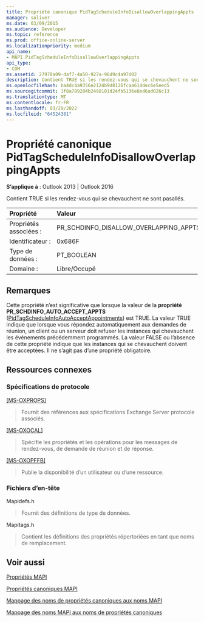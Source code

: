 ```yaml
---
title: Propriété canonique PidTagScheduleInfoDisallowOverlappingAppts
manager: soliver
ms.date: 03/09/2015
ms.audience: Developer
ms.topic: reference
ms.prod: office-online-server
ms.localizationpriority: medium
api_name:
- MAPI.PidTagScheduleInfoDisallowOverlappingAppts
api_type:
- COM
ms.assetid: 27978a09-daf7-4a50-927a-96d9c4a97d02
description: Contient TRUE si les rendez-vous qui se chevauchent ne sont pasallés. Cette propriété n’est significative que lorsque la valeur de PR_SCHDINFO_AUTO_ACCEPT_APPTS est TRUE.
ms.openlocfilehash: ba4dc4a9356e2124b9d8126fcaa614dec6e5eed5
ms.sourcegitcommit: 1f8a789204b2498101d24fb5136e8ed6ad026c13
ms.translationtype: MT
ms.contentlocale: fr-FR
ms.lasthandoff: 03/29/2022
ms.locfileid: "64524381"
---
```

# <a name="pidtagscheduleinfodisallowoverlappingappts-canonical-property"></a>Propriété canonique PidTagScheduleInfoDisallowOverlappingAppts

  
  
**S’applique à** : Outlook 2013 | Outlook 2016 
  
Contient TRUE si les rendez-vous qui se chevauchent ne sont pasallés.
  
|Propriété |Valeur |
|:-----|:-----|
|Propriétés associées :  <br/> |PR_SCHDINFO_DISALLOW_OVERLAPPING_APPTS  <br/> |
|Identificateur :  <br/> |0x686F  <br/> |
|Type de données :  <br/> |PT_BOOLEAN  <br/> |
|Domaine :  <br/> |Libre/Occupé  <br/> |
   
## <a name="remarks"></a>Remarques

Cette propriété n’est significative que lorsque la valeur de la **propriété PR_SCHDINFO_AUTO_ACCEPT_APPTS** ([PidTagScheduleInfoAutoAcceptAppointments](pidtagscheduleinfoautoacceptappointments-canonical-property.md)) est TRUE. La valeur TRUE indique que lorsque vous répondez automatiquement aux demandes de réunion, un client ou un serveur doit refuser les instances qui chevauchent les événements précédemment programmés. La valeur FALSE ou l’absence de cette propriété indique que les instances qui se chevauchent doivent être acceptées. Il ne s’agit pas d’une propriété obligatoire.
  
## <a name="related-resources"></a>Ressources connexes

### <a name="protocol-specifications"></a>Spécifications de protocole

[[MS-OXPROPS]](https://msdn.microsoft.com/library/f6ab1613-aefe-447d-a49c-18217230b148%28Office.15%29.aspx)
  
> Fournit des références aux spécifications Exchange Server protocole associés.
    
[[MS-OXOCAL]](https://msdn.microsoft.com/library/09861fde-c8e4-4028-9346-e7c214cfdba1%28Office.15%29.aspx)
  
> Spécifie les propriétés et les opérations pour les messages de rendez-vous, de demande de réunion et de réponse.
    
[[MS-OXOPFFB]](https://msdn.microsoft.com/library/1a527299-7211-4d27-a74c-b69bd0746320%28Office.15%29.aspx)
  
> Publie la disponibilité d’un utilisateur ou d’une ressource.
    
### <a name="header-files"></a>Fichiers d’en-tête

Mapidefs.h
  
> Fournit des définitions de type de données.
    
Mapitags.h
  
> Contient les définitions des propriétés répertoriées en tant que noms de remplacement.
    
## <a name="see-also"></a>Voir aussi



[Propriétés MAPI](mapi-properties.md)
  
[Propriétés canoniques MAPI](mapi-canonical-properties.md)
  
[Mappage des noms de propriétés canoniques aux noms MAPI](mapping-canonical-property-names-to-mapi-names.md)
  
[Mappage des noms MAPI aux noms de propriétés canoniques](mapping-mapi-names-to-canonical-property-names.md)


